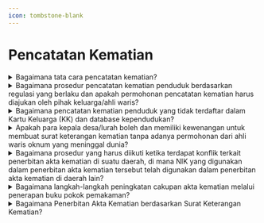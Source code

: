 ```yaml
---
icon: tombstone-blank
---
```


# Pencatatan Kematian

<details>

<summary>Bagaimana tata cara pencatatan kematian?</summary>

Berdasarkan ketentuan Pasal 45 Peraturan Presiden Nomor 96 Tahun 2018, pencatatan kematian di wilayah NKRI harus memenuhi persyaratan:

a. Fotokopi surat kematian, yang dapat berupa:

1. Surat kematian dari dokter atau kepala desa/lurah.
2. Surat keterangan kepolisian bagi kematian seseorang yang tidak jelas identitasnya.
3. Salinan penetapan pengadilan bagi seseorang yang tidak jelas keberadaannya karena hilang atau mati tetapi tidak ditemukan jenazahnya.
4. Surat pernyataan kematian dari maskapai penerbangan bagi seseorang yang tidak jelas keberadaannya karena hilang atau mati tetapi tidak ditemukan jenazahnya sesuai dengan ketentuan peraturan perundang-undangan.
5. Surat keterangan kematian dari Perwakilan Republik Indonesia bagi penduduk yang kematiannya terjadi di luar wilayah Negara Kesatuan Republik Indonesia.

b. Fotokopi Dokumen Perjalanan Republik Indonesia bagi WNI bukan penduduk atau fotokopi Dokumen Perjalanan Republik Indonesia bagi orang asing; dan

c. Fotokopi KK/KTP yang meninggal dunia.



Tata Cara:

a. WNI mengisi Formulir Pelaporan Pencatatan Sipil di dalam Wilayah NKRI (F-2.01) dan melampirkan persyaratan;

b. OA mengisi Formulir Pelaporan Pencatatan Sipil di dalam Wilayah NKRI (F-2.01);

c. Untuk pelayanan secara offline/tatap muka, persyaratan surat kematian yang diserahkan berupa fotokopi bukan asli (asli hanya diperlihatkan);

d. Dinas tidak menarik surat kematian asli;

e. WNI melampirkan fotokopi KK untuk verifikasi data yang tercantum dalam Formulir Pelaporan Pencatatan Sipil di dalam Wilayah NKRI (F-2.01);

f. Untuk pelayanan online/daring, persyaratan yang discan/ difoto untuk diunggah harus aslinya;

g. WNI dan OA tidak perlu melampirkan fotokopi KTP-el saksi, karena identitasnya sudah tercantum dalam Formulir Pelaporan Pencatatan Sipil di dalam Wilayah NKRI (F-2.01);

h. OA menyerahkan fotokopi Dokumen Perjalanan atau fotokopi ITAS/SKTT atau fotokopi ITAP/KTPel;

i. WNI bukan penduduk menyerahkan fotokopi dokumen perjalanan RI yang meninggal dunia;

j. Pencatatan Kematian dilaporkan tidak hanya oleh anak atau ahli waris tetapi dapat juga dilaporkan oleh keluarga lainnya, termasuk ketua RT;

k. Dalam hal subjek akta tidak tercantum dalam KK dan database kependudukan, kutipan akta kematian diterbitkan tanpa NIK; dan

l. Dinas menerbitkan kutipan akta kematian.\
\
**Sumber rujukan:**

* Pasal 44 Undang-Undang Nomor 24 Tahun 2013 tentang Perubahan atas Undang-Undang Nomor 23 Tahun 2006 tentang Administrasi Kependudukan. ([link](https://peraturan.go.id/id/uu-no-24-tahun-2013))
* Pasal 45 Peraturan Presiden Nomor 96 Tahun 2018 tentang Persyaratan dan Tata Cara Pendaftaran Penduduk dan Pencatatan Sipil. ([link](https://peraturan.go.id/id/perpres-no-96-tahun-2018))
* Peraturan Menteri Dalam Negeri Nomor 109 Tahun 2019 tentang Formulir dan Buku Yang Digunakan Dalam Administrasi Kependudukan. ([link](https://peraturan.go.id/id/permendagri-no-109-tahun-2019))
* Surat Dirjen Dukcapil yang ditujukan kepada Kepala Dinas Dukcapil di Seluruh Indonesia Nomor 470/13287/Dukcapil tanggal 28 September 2021 hal Jenis Layanan, Persyaratan dan Penjelasan Pendaftaran Penduduk dan Pencatatan Sipil.

{% hint style="success" %}
Dibuat:  23 Juni 2025 10:00 WIB | Perubahan terakhir: 23 Juni 2025 10:00 WIB
{% endhint %}

</details>



<details>

<summary>Bagaimana prosedur pencatatan kematian penduduk berdasarkan regulasi yang berlaku dan apakah permohonan pencatatan kematian harus diajukan oleh pihak keluarga/ahli waris?</summary>

Berdasarkan Pasal 44 Undang-Undang Nomor 24 Tahun 2013, setiap kematian harus dilaporkan oleh ketua rukun tetangga atau nama lainnya di domisili penduduk kepada Instansi Pelaksana paling lambat 30 (tiga puluh) hari sejak tanggal kematian. Hal ini dilakukan untuk diterbitkan akta kematiannya.

Mengacu pada Pasal 45 ayat (2) huruf a Peraturan Presiden Nomor 96 Tahun 2018, pencatatan kematian di wilayah NKRI harus memenuhi persyaratan fotokopi surat kematian dari dokter atau kepala desa/lurah atau yang disebut nama lain.&#x20;

Sehingga dalam hal ini dapat dimaksudkan pula:

a. Permohonan pencatatan kematian tidak hanya dapat diajukan oleh pihak keluarga/ahli waris, tetapi juga dapat dilakukan oleh ketua rukun tetangga/nama lainnya atau orang lain.

b. Kepala desa/lurah memiliki kewenangan untuk menerbitkan surat keterangan kematian berdasarkan permohonan dari ketua rukun tetangga/nama lainnya atau orang lain.

c. Pencatatan kematian dilakukan dengan tata cara pemohon mengisi formulir pelaporan (F2.01) dan melampirkan persyaratan yang telah ditetapkan, termasuk fotokopi surat kematian dari dokter atau kepala desa/lurah.

**Sumber rujukan:**

* Undang-Undang Nomor 24 Tahun 2013; ([link](https://peraturan.go.id/id/uu-no-24-tahun-2013))

- Peraturan Presiden Nomor 96 Tahun 2018; ([link](https://peraturan.go.id/id/perpres-no-96-tahun-2018))
- Surat Dirjen Dukcapil Nomor 400.8.2.6/11187/DUKCAPIL tgl 27 Juli 2023 kepada Kepala Dinas Dukcapil Provinsi Sulawesi Barat tentang Akta Kematian

{% hint style="success" %}
Dibuat:  23 Juni 2025 10:00 WIB | Perubahan terakhir: 23 Juni 2025 10:00 WIB
{% endhint %}

</details>



<details>

<summary>Bagaimana pencatatan kematian penduduk yang tidak terdaftar dalam Kartu Keluarga (KK) dan database kependudukan?</summary>

Berdasarkan ketentuan Pasal 65 Peraturan Menteri Dalam Negeri Nomor 108 Tahun 2019, pencatatan kematian penduduk yang tidak terdaftar dalam KK dan database kependudukan dilakukan melalui penetapan pengadilan.

Pencatatan kematian penduduk yang tidak terdaftar dalam KK dan database kependudukan dapat juga dilakukan tanpa melalui penetapan pengadilan, dengan adanya dokumen pendukung, misalnya buku nikah/akta perkawinan, KK/KTP lama, ijazah, dokumen perjalanan RI (paspor) dan dikuatkan dengan surat kematian dari kepala desa/lurah serta pemohon membuat Surat Pernyataan Tanggung Jawab Mutlak (SPTJM) dengan 2 (dua) orang saksi.

**Surat rujukan:**

* Pasal 65 Peraturan Menteri Dalam Negeri Nomor 108 Tahun 2019 tentang Peraturan Pelaksanaan Peraturan Presiden Nomor 96 Tahun 2018 tentang Persyaratan dan Tata Cara Pendaftaran Penduduk dan Pencatatan Sipil. ([link](https://peraturan.go.id/id/permendagri-no-108-tahun-2019))
* Surat Dirjen Dukcapil No. 472.12/5166/Dukcapil tgl 31 Mei 2020 kpd Kadis Dukcapil Kab. Gunung Kidul.
* Surat Dirjen Dukcapil No. 400.8.2.2/166/Dukcapil tgl 5 Januari 2024 kpd Sdr. Suparmin di Kab. Ngawi.

{% hint style="success" %}
Dibuat:  23 Juni 2025 10:00 WIB | Perubahan terakhir: 23 Juni 2025 10:00 WIB
{% endhint %}

</details>



<details>

<summary>Apakah para kepala desa/lurah boleh dan memiliki kewenangan untuk membuat surat keterangan kematian tanpa adanya permohonan dari ahli waris oknum yang meninggal dunia?</summary>

1. Berdasarkan Pasal 44 Undang-Undang Nomor 24 Tahun 2013, yang intinya diatur bahwa setiap kematian wajib dilaporkan oleh ketua rukun tetangga atau nama lainnya di domisili penduduk kepada Instansi Pelaksana paling lambat 30 (tiga puluh) hari sejak tanggal kematian untuk diterbitkan akta kematiannya.
2. Merujuk Pasal 45 ayat (2) huruf a Peraturan Presiden Nomor 96 Tahun 2018 diatur bahwa   &#x20;pencatatan kematian di wilayah NKRI harus memenuhi persyaratan fotokopi surat kematian dari dokter atau kepala desa/lurah atau yang disebut nama lain.
3. Memperhatikan ketentuan sebagaimana dimaksud diatas, maka:   \
   a. Permohonan Pencatatan kematian tidak harus oleh pihak keluarga/ahli waris tetapi juga dapat dilakukanoleh ketua rukun tetangga/nama lainnya atau orang lain.   \
   b. Kepala desa/lurah dapat menerbitkan surat keterangan kematian berdasarkan   &#x20;permohonan dari ketua rukun tetangga/nama lainnya atau orang lain.   \
   c. Pencatatan kematian dilakukan dengan tata cara pemohon mengisi Formulir Pelaporan   &#x20;Pencatatan Sipil di dalam Wilayah NKRI (F-2.01) dan melampirkan persyaratan.\
   \
   **Sumber rujukan:**

* Pasal 44 Undang-Undang Nomor 24 Tahun 2013 tentang Perubahan atas Undang-Undang Nomor 23 Tahun 2006 tentang Administrasi Kependudukan.
* Pasal 45 ayat (2) huruf a Peraturan Presiden Nomor 96 Tahun 2018 tentang Persyaratan dan Tata Cara Pendaftaran Penduduk dan Pencatatan Sipil.
* Peraturan Menteri Dalam Negeri Nomor 109 Tahun 2019 tentang Formulir dan Buku Yang Digunakan Dalam Administrasi Kependudukan.

{% hint style="success" %}
Dibuat:  23 Juni 2025 10:00 WIB | Perubahan terakhir: 23 Juni 2025 10:00 WIB
{% endhint %}

</details>



<details>

<summary>Bagaimana prosedur yang harus diikuti ketika terdapat konflik terkait penerbitan akta kematian di suatu daerah, di mana NIK yang digunakan dalam penerbitan akta kematian tersebut telah digunakan dalam penerbitan akta kematian di daerah lain?</summary>

Berdasarkan Pasal 33 Peraturan Pemerintah Nomor 40 Tahun 2019 diatur bahwa jika Nomor Induk Kependudukan (NIK) yang tercantum pada Kartu Tanda Penduduk elektronik (KTP-el) berbeda dengan NIK yang tercantum pada dokumen kependudukan dan/atau dokumen identitas lainnya yang diterbitkan oleh kementerian/lembaga atau badan hukum Indonesia, maka yang berlaku adalah NIK yang tercantum pada KTP-el. Dalam hal ini, langkah-langkah yang dapat diambil adalah:

a. Mengecek database kependudukan untuk memverifikasi NIK yang bersangkutan. Jika NIK&#x20;tersebut terdaftar atas nama seseorang (misalnya, "a.n. Susana Widjaja") dan memiliki&#x20;KTP-el sebagai penduduk di suatu daerah (misalnya, "Kota Malang").

b. Penerbitan akta kematian atas nama "a.n. Susana Widjaja" dengan NIK tersebut dapat&#x20;dilakukan melalui Sistem Informasi Administrasi Kependudukan (SIAK) oleh Disdukcapil di daerah tersebut (dalam contoh ini, "Kota Malang").

c. Meminta kepada Kepala Disdukcapil di daerah yang bersangkutan (misalnya, "Kota Malang") untuk mengirim surat kepada Kepala Disdukcapil di daerah lain yang telah menerbitkan akta kematian dengan NIK yang sama (misalnya, "Kota Surabaya") untuk membatalkan akta kematian yang digunakan NIK tersebut.

d. Setelah pembatalan akta kematian dilakukan, akta kematian yang sah dapat diterbitkan kembali melalui SIAK tanpa NIK. Jika ada kendala teknis dalam proses penerbitan akta kematian, disarankan untuk menugaskan ADB Disdukcapil di daerah yang bersangkutan (misalnya, "Kota Malang") untuk berkonsultasi dengan tim teknis SIAK di Direktorat Jenderal Kependudukan dan Pencatatan Sipil.&#x20;Prosedur ini dapat diikuti untuk menyelesaikan konflik terkait penerbitan akta kematian dengan NIK yang telah digunakan dalam penerbitan akta kematian di daerah lain. \
\
**Sumber rujukan:**

* Pasal 33 Peraturan Pemerintah Nomor 40 Tahun 2019 tentang Pelaksanaan Undang-Undang No 23 Tahun 2006 tentang Administrasi Kependudukan Sebagaimana Telah Diubah Dengan Undang-Undang No 24 Tahun 2013 tentang Perubahan Atas Undang-Undang No 23 Tahun 2006 tentang Administrasi Kependudukan.
* Surat Dirjen Dukcapil No. 472.2/10440/DUKCAPIL tanggal 28 Juni 2022 kpd Kadis Dukcapil Kota Malang.

{% hint style="success" %}
Dibuat:  23 Juni 2025 10:00 WIB | Perubahan terakhir: 23 Juni 2025 10:00 WIB
{% endhint %}

</details>



<details>

<summary>Bagaimana langkah-langkah peningkatan cakupan akta kematian melalui penerapan buku pokok pemakaman?</summary>

Langkah-langkah yang dilakukan sebagai berikut:

a. Kepala Disdukcapil Kabupaten/Kota untuk:

1. Segera membuat Buku Pokok Pemakaman (sesuai format terlampir) dan disampaikan   &#x20;kepada seluruh petugas pemakaman;
2. Membuat Pelaporan Kematian di desa/kelurahan (sesuai format terlampir) untuk disampaikan kepada seluruh aparat RT/RW dan desa/kelurahan;
3. Buku Pokok Pemakaman dan Pelaporan Kematian di desa/kelurahan yang telah diisi   &#x20;oleh petugas pemakaman atau aparat RT/RW dan desa/ kelurahan, disampaikan   &#x20;kepada Disdukcapil untuk diterbitkan akta kematian, perubahan KK dan perubahan   &#x20;KTP-el bagi yang statusnya kawin.&#x20;

b. Kabopaten/Kota yang sudah menerapkan Pelaporan Kematian di desa/kelurahan, dianggap juga sudah menerapkan Buku Pokok Pemakaman. Penerapan Buku Pokok&#x20;Pemakaman dan Pelaporan Kematian tersebut, dimaksud agar setiap kematian penduduk dapat terlaporkan untuk diterbitkan akta kematiannya dan meningkatkan akurasi basis data&#x20;kependudukan.

c. Kepala Unit Kerja/Dinas yang Membidangi Kependudukan dan Pencatatan Sipil Provinsi&#x20;untuk:

1. Melakukan langkah proaktif untuk mendorong percepatan penerapan Buku Pokok Pemakaman dan Pelaporan Kematian di desa/kelurahan serta peningkatan pencatatan kematian di masing-masing kabupaten/kota;
2. Melaporkan penerapan Buku Pokok Pemakaman dan Pelaporan Kematian di desa/kelurahan serta cakupan akta kematian di masing-masing kabupaten/kota kepada   &#x20;Dirjen Dukcapil paling lambat setiap tanggal 5 (lima) ke email subditlahmat@gmail.com   &#x20;dan melakukan konfirmasi kepada Penanggung Jawab Provinsi masing-masing.   &#x20;\
   \
   **Sumber rujukan:**   \
   Surat Dirjen Dukcapil yang ditujukan kepada Kepala Dinas Dukcapil di seluruh Indonesia   &#x20;Nomor 472.12/1242/DUKCAPIL tanggal 17 Januari 2022 hal Percepatan Penerapan Buku Pokok Pemakaman.

{% hint style="success" %}
Dibuat:  23 Juni 2025 10:00 WIB | Perubahan terakhir: 23 Juni 2025 10:00 WIB
{% endhint %}

</details>



<details>

<summary>Bagaimana Penerbitan Akta Kematian berdasarkan Surat Keterangan Kematian?</summary>

a. Berdasarkan Pasal 45 Peraturan Presiden Nomor 96 Tahun 2018 tentang Persyaratan dan&#x20;Tata Cara Pendaftaran Penduduk dan Pencatatan Sipil, persyaratan pencatatan kematian sebagai berikut:

1. Fotokopi surat kematian, yaitu:   \
   a) Surat kematian dari dokter atau kepala desa/lurah;   \
   b) Surat keterangan kepolisian bagi kematian seseorang yang tidak jelas   &#x20;identitasnya;   \
   c) Salinan penetapan pengadilan bagi seseorang yang tidak jelas keberadaannya karena hilang atau mati tetapi tidak ditemukan jenazahnya;   \
   d) Surat pernyataan kematian dari maskapai penerbangan bagi seseorang yang tidak jelas keberadaannya karena hilang atau mati tetapi tidak ditemukan jenazahnya sesuai dengan ketentuan peraturan perundang-undangan; atau   \
   e) Surat keterangan kematian dari Perwakilan Republik Indonesia bagi penduduk yang kematiannya di luar wilayah Negara Kesatuan RI.
2. Fotokopi Kartu Keluarga (KK) bagi penduduk, Dokumen Perjalanan Republik Indonesia bagi WNI bukan penduduk atau Dokumen Perjalanan bagi orang asing.

b. Pencatatan kematian dilaksanakan dengan menerbitkan akta kematian, tidak diterbitkan&#x20;surat keterangan kematian. Sedangkan untuk pencatatan kematian bagi orang asing yang&#x20;tidak memiliki dokumen keimigrasian tidak diterbitkan akta kematian tetapi surat keterangan kematian.\
c. Disdukcapil dapat menerbitkan surat keterangan untuk melengkapi data kematian yang belum tercantum dalam kutipan akta kematian berdasarkan register akta kematian, apabila diperlukan untuk kepentingan ahli waris. \
\
**Sumber rujukan:**

* Pasal 45 Peraturan Presiden Nomor 96 Tahun 2018
* Surat Dirjen Dukcapil kepada Secretary Of  &#x20;Consuler Division Taipei Economic and Trade Office Nomor 400.8.2.2/1869/Dukcapil Tgl 13  &#x20;februari 2024 Hal Penerbitan Akta Kematian.

{% hint style="success" %}
Dibuat:  23 Juni 2025 10:00 WIB | Perubahan terakhir: 23 Juni 2025 10:00 WIB
{% endhint %}

</details>
